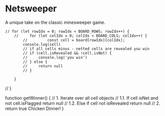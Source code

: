 # Netsweeper
A unique take on the classic minesweeper game.


    // for (let rowIdx = 0; rowIdx < BOARD_ROWS; rowIdx++) {
        //     for (let colIdx = 0; colIdx < BOARD_COLS; colIdx++) {
            //         const cell = board[rowIdx][colIdx];
            console.log(cell)
            // if all cells minus - netted cells are revealed you win
            // if (cell.isRevealed && !cell.isNet) {
            //     console.log('you win')
            // } else {
            //     return null 
            // }
    
        }
//  }

function getWinner() {
  // 1. Iterate over all cell objects
    // 1.1. If cell isNet and not cell.isFlagged return null
    // 1.2. Else if cell not isRevealed return null
  // 2. return true  Chicken Dinner!
}